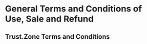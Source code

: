General Terms and Conditions of Use, Sale and Refund
====================================================

Trust.Zone Terms and Conditions
-------------------------------